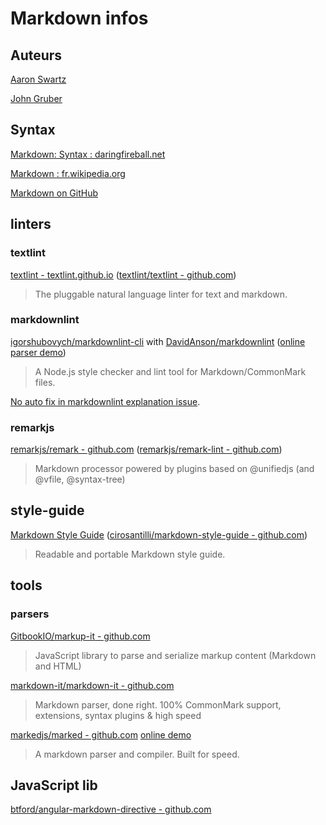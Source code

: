 # Markdown infos

## Auteurs

[Aaron Swartz](https://fr.wikipedia.org/wiki/Aaron_Swartz)

[John Gruber](https://fr.wikipedia.org/wiki/John_Gruber)

## Syntax

[Markdown: Syntax : daringfireball.net](http://daringfireball.net/projects/markdown/syntax)

[Markdown : fr.wikipedia.org](http://fr.wikipedia.org/wiki/Markdown)

[Markdown on GitHub](https://help.github.com/categories/writing-on-github/)

## linters

### textlint

[textlint - textlint.github.io](https://textlint.github.io/) ([textlint/textlint - github.com](https://github.com/textlint/textlint))

> The pluggable natural language linter for text and markdown.

### markdownlint

[igorshubovych/markdownlint-cli](https://github.com/igorshubovych/markdownlint-cli) with [DavidAnson/markdownlint](https://github.com/DavidAnson/markdownlint) ([online parser demo](https://dlaa.me/markdownlint/))

> A Node.js style checker and lint tool for Markdown/CommonMark files. 

[No auto fix in markdownlint explanation issue](https://github.com/DavidAnson/markdownlint/issues/80).

### remarkjs

[remarkjs/remark - github.com](https://github.com/remarkjs/remark) ([remarkjs/remark-lint - github.com](https://github.com/remarkjs/remark-lint))

> Markdown processor powered by plugins based on @unifiedjs (and @vfile, @syntax-tree)

## style-guide

[Markdown Style Guide](http://www.cirosantilli.com/markdown-style-guide/) ([cirosantilli/markdown-style-guide - github.com](https://github.com/cirosantilli/markdown-style-guide/))

> Readable and portable Markdown style guide. 

## tools

### parsers

[GitbookIO/markup-it - github.com](https://github.com/GitbookIO/markup-it)

> JavaScript library to parse and serialize markup content (Markdown and HTML) 

[markdown-it/markdown-it - github.com](https://github.com/markdown-it/markdown-it)

> Markdown parser, done right. 100% CommonMark support, extensions, syntax plugins & high speed

[markedjs/marked - github.com](https://github.com/markedjs/marked/) [online demo](https://marked.js.org/demo)

> A markdown parser and compiler. Built for speed.

## JavaScript lib

[btford/angular-markdown-directive - github.com](https://github.com/btford/angular-markdown-directive)
